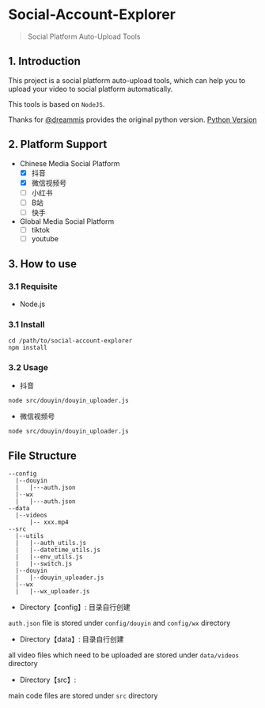 # Social-Account-Explorer

> Social Platform Auto-Upload Tools


## 1. Introduction
This project is a social platform auto-upload tools, which can help you to upload your video to social platform automatically.

This tools is based on `NodeJS`.

Thanks for [@dreammis](https://github.com/dreammis) provides the original python version. [Python Version](https://github.com/dreammis/social-auto-upload)


## 2. Platform Support
- Chinese Media Social Platform
  - [x] 抖音
  - [x] 微信视频号
  - [ ] 小红书
  - [ ] B站
  - [ ] 快手
- Global Media Social Platform
  - [ ] tiktok
  - [ ] youtube

## 3. How to use
### 3.1 Requisite
- Node.js
### 3.1 Install
```shell
cd /path/to/social-account-explorer
npm install
```

### 3.2 Usage
- 抖音
```shell
node src/douyin/douyin_uploader.js
```

- 微信视频号
```shell
node src/douyin/douyin_uploader.js
```

## File Structure
```
--config
  |--douyin
  |   |---auth.json
  |--wx
  |   |---auth.json
--data
  |--videos
      |-- xxx.mp4
--src
  |--utils
  |   |--auth_utils.js
  |   |--datetime_utils.js
  |   |--env_utils.js
  |   |--switch.js
  |--douyin
  |   |--douyin_uploader.js
  |--wx
  |   |--wx_uploader.js
```


- Directory【config】: 目录自行创建

`auth.json` file is stored under `config/douyin` and `config/wx` directory

- Directory【data】: 目录自行创建

all video files which need to be uploaded are stored under `data/videos` directory

- Directory【src】:

main code files are stored under `src` directory
